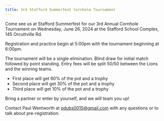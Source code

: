 ```yaml
---
title: 3rd Stafford Summerfest Cornhole Tournament
---
```

Come see us at Stafford Summerfest for our 3rd Annual Cornhole Tournament on Wednesday, June 26, 2024 at the Stafford School Complex, 145 Orcuttville Rd.

Registration and practice begin at 5:00pm with the tournament beginning at 6:00pm.

The tournament will be a single elimination. Blind draw for initial match followed by point standing. Entry fees will be split 50/50 between the Lions and the winning teams.
* First place will get 60% of the pot and a trophy
* Second place will get 30% of the pot and a trophy
* Third place will get 10% of the pot and a trophy

Bring a partner or enter by yourself, and we will team you up!

Contact Paul Wentworth at pdubs0015@gmail.com with any questions or to talk about pre-registration.
